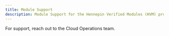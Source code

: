 ```yaml
---
title: Module Support
description: Module Support for the Hennepin Verified Modules (HVM) program
---
```


For support, reach out to the Cloud Operations team.
